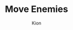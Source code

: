 ---
index : 14
author : Kion
title : Move Enemies
slug : gtk-invaders
source : https://github.com/kion-dgl/DashGL-GTK-Invaders-Tutorial/tree/master/14_Move_Enemies
length : 19
---